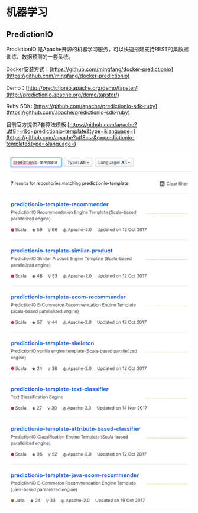 # 机器学习

## **PredictionIO**

ProdictionIO 是Apache开源的机器学习服务，可以快速搭建支持REST的集数据训练、数据预测的一套系统。

Docker安装方式：[https://github.com/mingfang/docker-predictionio](https://github.com/mingfang/docker-predictionio)

Demo：[http://predictionio.apache.org/demo/tapster/](http://predictionio.apache.org/demo/tapster/)

Ruby SDK: [https://github.com/apache/predictionio-sdk-ruby](https://github.com/apache/predictionio-sdk-ruby)

目前官方提供7套算法模板 [https://github.com/apache?utf8=✓&q=predictionio-template&type=&language=](https://github.com/apache?utf8=✓&q=predictionio-template&type=&language=)

![](.gitbook/assets/image%20%2830%29.png)


